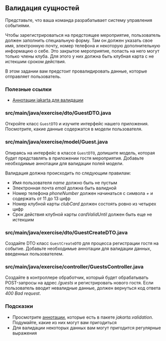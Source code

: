 ## Валидация сущностей

Представьте, что ваша команда разрабатывает систему управления событиями.

Чтобы зарегистрироваться на предстоящее мероприятие, пользователь должен заполнить специальную форму. Там он должен указать свое имя, электронную почту, номер телефона и некоторую дополнительную информацию о себе. Это закрытое мероприятие, попасть на него могут только члены клуба. Для этого у них должна быть клубная карта с не истекшим сроком действия.

В этом задании вам предстоит провалидировать данные, которые отправляет пользователь.

### Полезные ссылки

* [Аннотации jakarta для валидации](https://jakarta.ee/specifications/bean-validation/3.0/jakarta-bean-validation-spec-3.0.html#builtinconstraints)

### src/main/java/exercise/dto/GuestDTO.java

Откройте класс `GuestDTO` и изучите интерфейс нашего приложения. Посмотрите, какие данные содержатся в модели пользователя.

### src/main/java/exercise/model/Guest.java

Опираясь на интерфейс в классе `GuestDTO`, допишите модель, которая будет представлять в приложении гостя мероприятия. Добавьте необходимые аннотации для валидации полей модели.

Валидация должна происходить по следующим правилам:

* Имя пользователя *name* должно быть не пустым
* Электронная почта *email* должна быть валидной
* Номер телефона *phoneNumber* должен начинаться с символа *+* и содержать от 11 до 13 цифр
* Номер клубной карты *clubCard* должен состоять ровно из четырех цифр
* Срок действия клубной карты *cardValidUntil* должен быть еще не истекшим

### src/main/java/exercise/dto/GuestCreateDTO.java

Создайте DTO класс `GuestCreateDTO` для процесса регистрации гостя на событие. Добавьте необходимые аннотации для валидации данных, введенных пользователем.

### src/main/java/exercise/controller/GuestsController.java

Создайте в контроллере обработчик, который будет обрабатывать POST-запросы на адрес */guests* и регистрировать нового гостя. Если пользователь вводит невалидные данные, должен вернуться код ответа *400 Bad request*.

### Подсказки

* Просмотрите [аннотации](https://jakarta.ee/specifications/bean-validation/3.0/jakarta-bean-validation-spec-3.0.html#builtinconstraints), которые есть в пакете _jakarta.validation_. Подумайте, какие из них могут вам пригодиться
* Для валидации некоторых данных вам могут пригодится регулярные выражения
